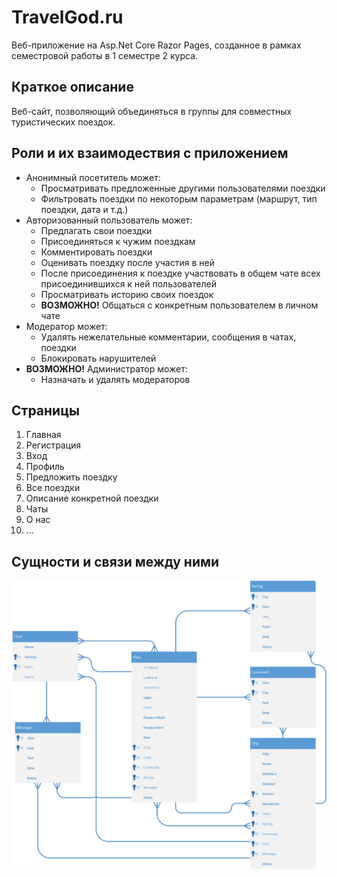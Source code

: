 # TravelGod.ru
Веб-приложение на Asp.Net Core Razor Pages, созданное в рамках семестровой работы в 1 семестре 2 курса.

## Краткое описание
Веб-сайт, позволяющий объединяться в группы для совместных туристических поездок.  

## Роли и их взаимодествия с приложением
* Анонимный посетитель может:
  * Просматривать предложенные другими пользователями поездки
  * Фильтровать поездки по некоторым параметрам (маршрут, тип поездки, дата и т.д.)
* Авторизованный пользователь может:
  * Предлагать свои поездки
  * Присоединяться к чужим поездкам
  * Комментировать поездки
  * Оценивать поездку после участия в ней
  * После присоединения к поездке участвовать в общем чате всех присоединившихся к ней пользователей
  * Просматривать историю своих поездок
  * **ВОЗМОЖНО!** Общаться с конкретным пользователем в личном чате
* Модератор может:
  * Удалять нежелательные комментарии, сообщения в чатах, поездки
  * Блокировать нарушителей
* **ВОЗМОЖНО!** Администратор может:
  * Назначать и удалять модераторов

## Страницы
1. Главная
2. Регистрация
3. Вход
4. Профиль
5. Предложить поездку
6. Все поездки
7. Описание конкретной поездки
8. Чаты
9. О нас
10. ...

## Сущности и связи между ними
![Database](Docs/Database.png)
